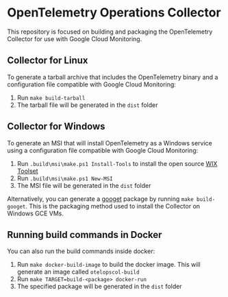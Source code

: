 # OpenTelemetry Operations Collector

This repository is focused on building and packaging the OpenTelemetry Collector for use with Google Cloud Monitoring.

## Collector for Linux

To generate a tarball archive that includes the OpenTelemetry binary and a configuration file compatible with Google Cloud Monitoring:
1. Run `make build-tarball`
2. The tarball file will be generated in the `dist` folder

## Collector for Windows

To generate an MSI that will install OpenTelemetry as a Windows service using a configuration file compatible with Google Cloud Monitoring:
1. Run `.build\msi\make.ps1 Install-Tools` to install the open source [WIX Toolset](https://wixtoolset.org)
2. Run `.build\msi\make.ps1 New-MSI`
3. The MSI file will be generated in the `dist` folder

Alternatively, you can generate a [googet](https://github.com/google/googet) package by running `make build-googet`. This is the packaging method used to install the Collector on Windows GCE VMs.

## Running build commands in Docker

You can also run the build commands inside docker:
1. Run `make docker-build-image` to build the docker image. This will generate an image called `otelopscol-build`
2. Run `make TARGET=build-<package> docker-run`
3. The specified package will be generated in the `dist` folder
